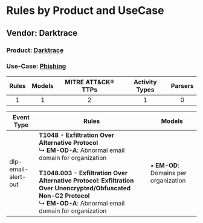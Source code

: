 Rules by Product and UseCase
============================
Vendor: Darktrace
-----------------
### Product: [Darktrace](../ds_darktrace_darktrace.md)
### Use-Case: [Phishing](../../../../UseCases/uc_phishing.md)

| Rules | Models | MITRE ATT&CK® TTPs | Activity Types | Parsers |
|:-----:|:------:|:------------------:|:--------------:|:-------:|
|   1   |   1    |         2          |       1        |    0    |

| Event Type          | Rules    | Models    |
| ---- | ---- | ---- |
| dlp-email-alert-out | <b>T1048 - Exfiltration Over Alternative Protocol</b><br> ↳ <b>EM-OD-A</b>: Abnormal email domain for organization<br><br><b>T1048.003 - Exfiltration Over Alternative Protocol: Exfiltration Over Unencrypted/Obfuscated Non-C2 Protocol</b><br> ↳ <b>EM-OD-A</b>: Abnormal email domain for organization |  • <b>EM-OD</b>: Domains per organization |